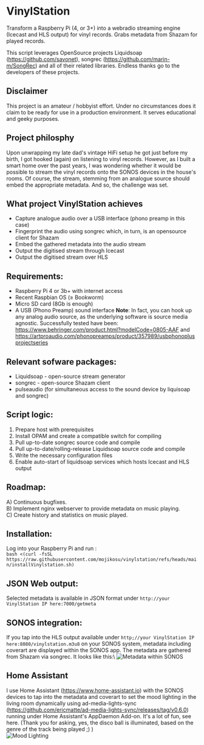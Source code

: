 # VinylStation
Transform a Raspberry Pi (4, or 3+) into a webradio streaming engine (Icecast and HLS output) for vinyl records. Grabs metadata from Shazam for played records.

This script leverages OpenSource projects Liquidsoap (https://github.com/savonet), songrec (https://github.com/marin-m/SongRec) and all of their related libraries.
Endless thanks go to the developers of these projects.

## Disclaimer
This project is an amateur / hobbyist effort. Under no circumstances does it claim to be ready for use in a production environment. It serves educational and geeky purposes.

## Project philosphy
Upon unwrapping my late dad's vintage HiFi setup he got just before my birth, I got hooked (again) on listening to vinyl records. However, as I built a smart home over the past years, I was wondering whether it would be possible to stream the vinyl records onto the SONOS devices in the house's rooms. Of course, the stream, stemming from an analogue source should embed the appropriate metadata. And so, the challenge was set.

## What project VinylStation achieves
- Capture analogue audio over a USB interface (phono preamp in this case)
- Fingerprint the audio using songrec which, in turn, is an opensource client for Shazam
- Embed the gathered metadata into the audio stream
- Output the digitised stream through Icecast
- Output the digitised stream over HLS
  
## Requirements:
- Raspberry Pi 4 or 3b+ with internet access
- Recent Raspbian OS (≥ Bookworm)
- Micro SD card (8Gb is enough)
- A USB (Phono Preamp) sound interface **Note**: In fact, you can hook up any analog audio source, as the underlying software is source media agnostic. Successfully tested have been: https://www.behringer.com/product.html?modelCode=0805-AAF and https://artproaudio.com/phonopreamps/product/357989/usbphonoplusprojectseries 

## Relevant sofware packages:
- Liquidsoap - open-source stream generator
- songrec - open-source Shazam client
- pulseaudio (for simultaneous access to the sound device by liquisoap and songrec)

## Script logic:
1. Prepare host with prerequisites
2. Install OPAM and create a compatible switch for compiling
3. Pull up-to-date songrec source code and compile
4. Pull up-to-date/rolling-release Liquidsoap source code and compile
5. Write the necessary configuration files
6. Enable auto-start of liquidsoap services which hosts Icecast and HLS output

## Roadmap:
A) Continuous bugfixes.\
B) Implement nginx webserver to provide metadata on music playing.\
C) Create history and statistics on music played.

## Installation:
Log into your Raspberry Pi and run :\
```bash <(curl -fsSL https://raw.githubusercontent.com/mojikosu/vinylstation/refs/heads/main/installVinylstation.sh)```

## JSON Web output:
Selected metadata is available in JSON format under ```http://your VinylStation IP here:7000/getmeta```

## SONOS integration:
If you tap into the HLS output available under ```http;//your VinylStation IP here:8080/vinylstation.m3u8``` on your SONOS system, metadata including coverart are displayed within the SONOS app. The metadata are gathered from Shazam via songrec.
It looks like this:\ ![Metadata within SONOS](sonos-metadata-example.jpeg?raw=true "Title")

## Home Assistant
I use Home Assistant (https://www.home-assistant.io) with the SONOS devices to tap into the metadata and coverart to set the mood lighting in the living room dynamically using ad-media-lights-sync (https://github.com/ericmatte/ad-media-lights-sync/releases/tag/v0.6.0) running under Home Assistant's AppDaemon Add-on. It's a lot of fun, see here. 
(Thank you for asking, yes, the disco ball is illuminated, based on the genre of the track being played ;) )\
![Mood Lighting](m-lighting-based-on-coverart.jpeg)
